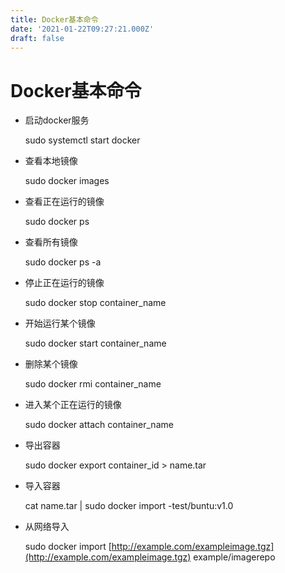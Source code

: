 ```yaml
---
title: Docker基本命令
date: '2021-01-22T09:27:21.000Z'
draft: false
---
```


# Docker基本命令

* 启动docker服务  

  sudo systemctl start docker

* 查看本地镜像  

  sudo docker images

* 查看正在运行的镜像  

  sudo docker ps   

* 查看所有镜像  

  sudo docker ps -a 

* 停止正在运行的镜像  

  sudo docker stop container\_name

* 开始运行某个镜像  

  sudo docker start container\_name

* 删除某个镜像  

  sudo docker rmi container\_name

* 进入某个正在运行的镜像  

  sudo docker attach container\_name

* 导出容器  

  sudo docker export container\_id &gt; name.tar

* 导入容器  

  cat name.tar \| sudo docker import -test/buntu:v1.0

* 从网络导入  

  sudo docker import [http://example.com/exampleimage.tgz](http://example.com/exampleimage.tgz) example/imagerepo

```python

```

